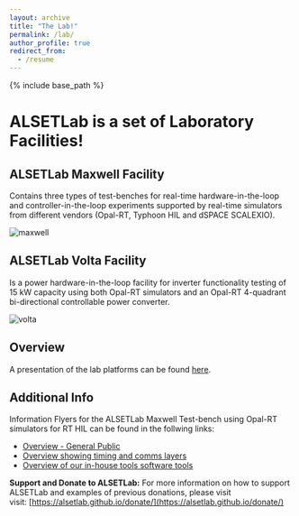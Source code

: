 ```yaml
---
layout: archive
title: "The Lab!"
permalink: /lab/
author_profile: true
redirect_from:
  - /resume
---
```

{% include base_path %}
# ALSETLab is a set of Laboratory Facilities!

## ALSETLab Maxwell Facility 

Contains three types of test-benches for real-time hardware-in-the-loop and controller-in-the-loop experiments supported by real-time simulators from different vendors (Opal-RT, Typhoon HIL and dSPACE SCALEXIO).

![maxwell](https://ecse.rpi.edu/~vanfrl/documents/thelab/maxwell_red.png "ALSETLab Maxwell")

## ALSETLab Volta Facility
Is a power hardware-in-the-loop facility for inverter functionality testing of 15 kW capacity using both Opal-RT simulators and an Opal-RT 4-quadrant bi-directional controllable power converter.

![volta](https://ecse.rpi.edu/~vanfrl/documents/thelab/volta.png "ALSETLab Volta")

## Overview
A presentation of the lab platforms can be found [here](https://docs.google.com/presentation/d/1MNE_EfQC5XP10JcTPuwSA8qgoDPmWf08uzJDgy0oNcc/edit?usp=sharing).

## Additional Info
Information Flyers for the ALSETLab Maxwell Test-bench using Opal-RT simulators for RT HIL can be found in the follwing links:
  - [Overview - General Public](https://ecse.rpi.edu/~vanfrl/documents/thelab/01_overview.pdf)
  - [Overview showing timing and comms layers](https://ecse.rpi.edu/~vanfrl/documents/thelab/02_overview_plus_layers.pdf)
  - [Overview of our in-house tools software tools](https://ecse.rpi.edu/~vanfrl/documents/thelab/03_tools.pdf)  

**Support and Donate to ALSETLab:**
For more information on how to support ALSETLab and examples of previous donations, please visit visit: [https://alsetlab.github.io/donate/](https://alsetlab.github.io/donate/)
